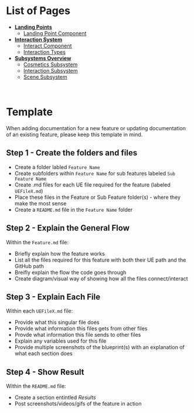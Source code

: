 # List of Pages


- <b>[Landing Points](./Landing_Points/README.md)</b>
  - [Landing Point Component](./Landing_Points/LandingPointComponent.md)
- <b>[Interaction System](./Interaction_System/README.md)</b>
  - [Interact Component](./Interaction_System/InteractComponent.md)
  - [Interaction Types](./Interaction_System/InteractionTypes.md)
- <b>[Subsystems Overview](./Subsystems/README.md)</b>
  - [Cosmetics Subsystem](./Subsystems/Cosmetics_Subsystem/CosmeticsSubsystem.md)
  - [Interaction Subsystem](./Subsystems/Interaction_Subsystem/InteractionSubsystem.md)
  - [Scene Subsystem](./Subsystems/Scene_Subsystem/SceneSubsystem.md)
 


<br>

# Template
When adding documentation for a new feature or updating documentation of an existing feature, please keep this template in mind.

## Step 1 - Create the folders and files
- Create a folder labled `Feature Name`
- Create subfolders within `Feature Name` for sub features labeled `Sub Feature Name`
- Create .md files for each UE file required for the feature (labeled `UEFileX.md`)
- Place these files in the Feature or Sub Feature folder(s) - where they make the most sense
- Create a `README.md` file in the `Feature Name` folder

## Step 2 - Explain the General Flow
Within the `Feature.md` file:
- Briefly explain how the feature works
- List all the files required for this feature with both their UE path and the GitHub path
- Breifly explain the flow the code goes through
- Create diagram/visual way of showing how all the files connect/interact

## Step 3 - Explain Each File
Within each `UEFileX.md` file:
 - Provide what this singular file does
 - Provide what information this files gets from other files
 - Provde what information this file sends to other files
 - Explain any variables used for this file
 - Provide multiple screenshots of the blueprint(s) with an explanation of what each section does

## Step 4 - Show Result
Within the `README.md` file:
- Create a section entintled *Results*
- Post screenshots/videos/gifs of the feature in action

